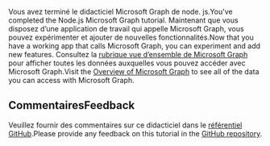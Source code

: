 <!-- markdownlint-disable MD002 MD041 -->

<span data-ttu-id="c37d5-101">Vous avez terminé le didacticiel Microsoft Graph de node. js.</span><span class="sxs-lookup"><span data-stu-id="c37d5-101">You've completed the Node.js Microsoft Graph tutorial.</span></span> <span data-ttu-id="c37d5-102">Maintenant que vous disposez d’une application de travail qui appelle Microsoft Graph, vous pouvez expérimenter et ajouter de nouvelles fonctionnalités.</span><span class="sxs-lookup"><span data-stu-id="c37d5-102">Now that you have a working app that calls Microsoft Graph, you can experiment and add new features.</span></span> <span data-ttu-id="c37d5-103">Consultez la [rubrique vue d’ensemble de Microsoft Graph](/graph/overview) pour afficher toutes les données auxquelles vous pouvez accéder avec Microsoft Graph.</span><span class="sxs-lookup"><span data-stu-id="c37d5-103">Visit the [Overview of Microsoft Graph](/graph/overview) to see all of the data you can access with Microsoft Graph.</span></span>

## <a name="feedback"></a><span data-ttu-id="c37d5-104">Commentaires</span><span class="sxs-lookup"><span data-stu-id="c37d5-104">Feedback</span></span>

<span data-ttu-id="c37d5-105">Veuillez fournir des commentaires sur ce didacticiel dans le [référentiel GitHub](https://github.com/microsoftgraph/msgraph-training-nodeexpressapp).</span><span class="sxs-lookup"><span data-stu-id="c37d5-105">Please provide any feedback on this tutorial in the [GitHub repository](https://github.com/microsoftgraph/msgraph-training-nodeexpressapp).</span></span>

